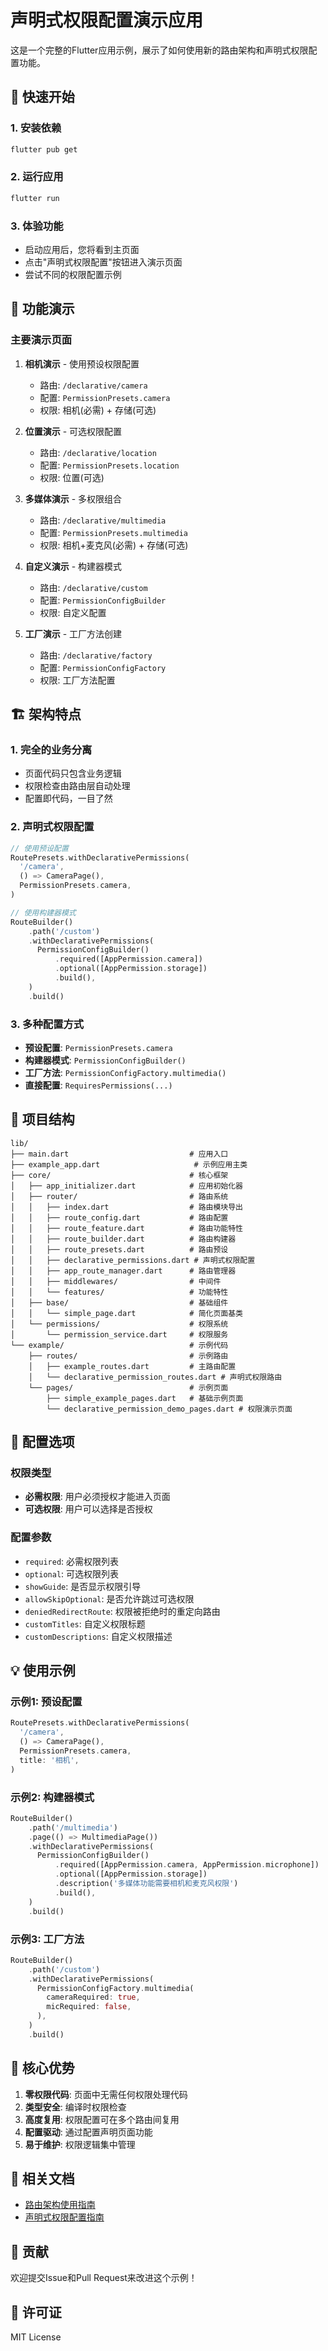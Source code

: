 # 声明式权限配置演示应用

这是一个完整的Flutter应用示例，展示了如何使用新的路由架构和声明式权限配置功能。

## 🚀 快速开始

### 1. 安装依赖
```bash
flutter pub get
```

### 2. 运行应用
```bash
flutter run
```

### 3. 体验功能
- 启动应用后，您将看到主页面
- 点击"声明式权限配置"按钮进入演示页面
- 尝试不同的权限配置示例

## 📱 功能演示

### 主要演示页面

1. **相机演示** - 使用预设权限配置
   - 路由: `/declarative/camera`
   - 配置: `PermissionPresets.camera`
   - 权限: 相机(必需) + 存储(可选)

2. **位置演示** - 可选权限配置
   - 路由: `/declarative/location`
   - 配置: `PermissionPresets.location`
   - 权限: 位置(可选)

3. **多媒体演示** - 多权限组合
   - 路由: `/declarative/multimedia`
   - 配置: `PermissionPresets.multimedia`
   - 权限: 相机+麦克风(必需) + 存储(可选)

4. **自定义演示** - 构建器模式
   - 路由: `/declarative/custom`
   - 配置: `PermissionConfigBuilder`
   - 权限: 自定义配置

5. **工厂演示** - 工厂方法创建
   - 路由: `/declarative/factory`
   - 配置: `PermissionConfigFactory`
   - 权限: 工厂方法配置

## 🏗️ 架构特点

### 1. 完全的业务分离
- 页面代码只包含业务逻辑
- 权限检查由路由层自动处理
- 配置即代码，一目了然

### 2. 声明式权限配置
```dart
// 使用预设配置
RoutePresets.withDeclarativePermissions(
  '/camera',
  () => CameraPage(),
  PermissionPresets.camera,
)

// 使用构建器模式
RouteBuilder()
    .path('/custom')
    .withDeclarativePermissions(
      PermissionConfigBuilder()
          .required([AppPermission.camera])
          .optional([AppPermission.storage])
          .build(),
    )
    .build()
```

### 3. 多种配置方式
- **预设配置**: `PermissionPresets.camera`
- **构建器模式**: `PermissionConfigBuilder()`
- **工厂方法**: `PermissionConfigFactory.multimedia()`
- **直接配置**: `RequiresPermissions(...)`

## 📂 项目结构

```
lib/
├── main.dart                           # 应用入口
├── example_app.dart                     # 示例应用主类
├── core/                               # 核心框架
│   ├── app_initializer.dart            # 应用初始化器
│   ├── router/                         # 路由系统
│   │   ├── index.dart                  # 路由模块导出
│   │   ├── route_config.dart           # 路由配置
│   │   ├── route_feature.dart          # 路由功能特性
│   │   ├── route_builder.dart          # 路由构建器
│   │   ├── route_presets.dart          # 路由预设
│   │   ├── declarative_permissions.dart # 声明式权限配置
│   │   ├── app_route_manager.dart      # 路由管理器
│   │   ├── middlewares/                # 中间件
│   │   └── features/                   # 功能特性
│   ├── base/                           # 基础组件
│   │   └── simple_page.dart            # 简化页面基类
│   └── permissions/                    # 权限系统
│       └── permission_service.dart     # 权限服务
└── example/                            # 示例代码
    ├── routes/                         # 示例路由
    │   ├── example_routes.dart         # 主路由配置
    │   └── declarative_permission_routes.dart # 声明式权限路由
    └── pages/                          # 示例页面
        ├── simple_example_pages.dart   # 基础示例页面
        └── declarative_permission_demo_pages.dart # 权限演示页面
```

## 🔧 配置选项

### 权限类型
- **必需权限**: 用户必须授权才能进入页面
- **可选权限**: 用户可以选择是否授权

### 配置参数
- `required`: 必需权限列表
- `optional`: 可选权限列表
- `showGuide`: 是否显示权限引导
- `allowSkipOptional`: 是否允许跳过可选权限
- `deniedRedirectRoute`: 权限被拒绝时的重定向路由
- `customTitles`: 自定义权限标题
- `customDescriptions`: 自定义权限描述

## 💡 使用示例

### 示例1: 预设配置
```dart
RoutePresets.withDeclarativePermissions(
  '/camera',
  () => CameraPage(),
  PermissionPresets.camera,
  title: '相机',
)
```

### 示例2: 构建器模式
```dart
RouteBuilder()
    .path('/multimedia')
    .page(() => MultimediaPage())
    .withDeclarativePermissions(
      PermissionConfigBuilder()
          .required([AppPermission.camera, AppPermission.microphone])
          .optional([AppPermission.storage])
          .description('多媒体功能需要相机和麦克风权限')
          .build(),
    )
    .build()
```

### 示例3: 工厂方法
```dart
RouteBuilder()
    .path('/custom')
    .withDeclarativePermissions(
      PermissionConfigFactory.multimedia(
        cameraRequired: true,
        micRequired: false,
      ),
    )
    .build()
```

## 🎯 核心优势

1. **零权限代码**: 页面中无需任何权限处理代码
2. **类型安全**: 编译时权限检查
3. **高度复用**: 权限配置可在多个路由间复用
4. **配置驱动**: 通过配置声明页面功能
5. **易于维护**: 权限逻辑集中管理

## 📖 相关文档

- [路由架构使用指南](ROUTE_BASED_ARCHITECTURE_GUIDE.md)
- [声明式权限配置指南](DECLARATIVE_PERMISSIONS_GUIDE.md)

## 🤝 贡献

欢迎提交Issue和Pull Request来改进这个示例！

## 📄 许可证

MIT License
